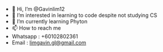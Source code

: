 - 👋 Hi, I’m @Gavinlim12
- 👀 I’m interested in learning to code despite not studying CS
- 🌱 I’m currently learning Phyton
- 📫 How to reach me 
- Whatsapp : +60102802361
- Email : limgavin.gl@gmail.com

<!---
Gavinlim12/Gavinlim12 is a ✨ special ✨ repository because its `README.md` (this file) appears on your GitHub profile.
You can click the Preview link to take a look at your changes.
--->
